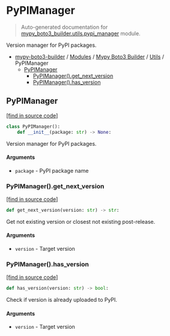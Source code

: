 # PyPIManager

> Auto-generated documentation for [mypy_boto3_builder.utils.pypi_manager](https://github.com/vemel/mypy_boto3_builder/blob/master/mypy_boto3_builder/utils/pypi_manager.py) module.

Version manager for PyPI packages.

- [mypy-boto3-builder](../../README.md#mypy_boto3_builder) / [Modules](../../MODULES.md#mypy-boto3-builder-modules) / [Mypy Boto3 Builder](../index.md#mypy-boto3-builder) / [Utils](index.md#utils) / PyPIManager
    - [PyPIManager](#pypimanager)
        - [PyPIManager().get_next_version](#pypimanagerget_next_version)
        - [PyPIManager().has_version](#pypimanagerhas_version)

## PyPIManager

[[find in source code]](https://github.com/vemel/mypy_boto3_builder/blob/master/mypy_boto3_builder/utils/pypi_manager.py#L11)

```python
class PyPIManager():
    def __init__(package: str) -> None:
```

Version manager for PyPI packages.

#### Arguments

- `package` - PyPI package name

### PyPIManager().get_next_version

[[find in source code]](https://github.com/vemel/mypy_boto3_builder/blob/master/mypy_boto3_builder/utils/pypi_manager.py#L34)

```python
def get_next_version(version: str) -> str:
```

Get not existing version or closest not existing post-release.

#### Arguments

- `version` - Target version

### PyPIManager().has_version

[[find in source code]](https://github.com/vemel/mypy_boto3_builder/blob/master/mypy_boto3_builder/utils/pypi_manager.py#L25)

```python
def has_version(version: str) -> bool:
```

Check if version is already uploaded to PyPI.

#### Arguments

- `version` - Target version
